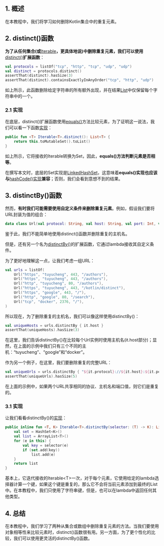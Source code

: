 ## 1. 概述

在本教程中，我们将学习如何删除Kotlin集合中的重复元素。

## 2. distinct()函数

**为了从任何集合(或**[Iterable](https://kotlinlang.org/api/latest/jvm/stdlib/kotlin.collections/-iterable/)**，更具体地说)中删除重复元素，我们可以使用**[distinct()](https://kotlinlang.org/api/latest/jvm/stdlib/kotlin.collections/distinct.html)**扩展函数**：

```kotlin
val protocols = listOf("tcp", "http", "tcp", "udp", "udp")
val distinct = protocols.distinct()
assertThat(distinct).hasSize(3)
assertThat(distinct).containsExactlyInAnyOrder("tcp", "http", "udp")
```

如上所示，此函数删除给定字符串的所有额外出现，并在结果[List](https://kotlinlang.org/api/latest/jvm/stdlib/kotlin.collections/-list/)中仅保留每个字符串中的一个。

### 2.1 实现

在底层，distinct()扩展函数使用[equals()](https://www.baeldung.com/kotlin/equality-operators)方法比较元素，为了证明这一说法，我们可以看一下函数[实现](https://github.com/JetBrains/kotlin/blob/80cce1dc5280eb9135390270c8644a7b8d198071/libraries/stdlib/common/src/generated/_Collections.kt#L1639)：

```kotlin
public fun <T> Iterable<T>.distinct(): List<T> {
    return this.toMutableSet().toList()
}
```

如上所示，它将接收的Iterable转换为Set，因此，**equals()方法判断元素是否相等**。

在撰写本文时，底层的Set实现是[LinkedHashSet](https://docs.oracle.com/en/java/javase/11/docs/api/java.base/java/util/LinkedHashSet.html)，这意味着**equals()实现也应该与**[hashCode()实现](https://www.baeldung.com/java-equals-hashcode-contracts)**兼容**；否则，我们会看到意想不到的结果。

## 3. distinctBy()函数

然而，**有时我们可能需要使用自定义条件来删除重复元素**。例如，假设我们要将URL封装为值的组合：

```kotlin
data class Url(val protocol: String, val host: String, val port: Int, val path: String)
```

鉴于此，我们不能简单地使用distinct()函数并删除重复的主机名。

但是，还有另一个名为[distinctBy()](https://kotlinlang.org/api/latest/jvm/stdlib/kotlin.collections/distinct-by.html)的扩展函数，它通过lambda接收其自定义条件。

为了更好地理解这一点，让我们考虑一组URL：

```kotlin
val urls = listOf(
    Url("https", "tuyucheng", 443, "/authors"),
    Url("https", "tuyucheng", 443, "/authors"),
    Url("http", "tuyucheng", 80, "/authors"),
    Url("https", "tuyucheng", 443, "/kotlin/distinct"),
    Url("https", "google", 443, "/"),
    Url("http", "google", 80, "/search"),
    Url("tcp", "docker", 2376, "/"),
)
```

所以现在，为了删除重复的主机名，我们可以像这样使用distinctBy()：

```kotlin
val uniqueHosts = urls.distinctBy { it.host }
assertThat(uniqueHosts).hasSize(3)
```

在这里，我们告诉distinctBy{}在比较每个Url实例时使用主机名(it.host部分)；显然，在上面的示例中我们只有三个不同的主机：“tuyucheng”、“google”和“docker”。

作为另一个例子，在这里，我们要删除重复的完整URL：

```kotlin
val uniqueUrls = urls.distinctBy { "${it.protocol}://${it.host}:${it.port}/" }
assertThat(uniqueUrls).hasSize(5)
```

在上面的示例中，如果两个URL共享相同的协议、主机名和端口值，则它们是重复的。

### 3.1 实现

让我们看看distinctBy()的[实现](https://github.com/JetBrains/kotlin/blob/80cce1dc5280eb9135390270c8644a7b8d198071/libraries/stdlib/common/src/generated/_Collections.kt#L1652)：

```kotlin
public inline fun <T, K> Iterable<T>.distinctBy(selector: (T) -> K): List<T> {
    val set = HashSet<K>()
    val list = ArrayList<T>()
    for (e in this) {
        val key = selector(e)
        if (set.add(key))
            list.add(e)
    }
    return list
}
```

基本上，它迭代接收的Iterable<T\>一次，对于每个元素，它使用给定的lambda选择器计算一个键，如果这个键是重复的，那么它不会将当前元素添加到最终的List中。在本教程中，我们只使用了字符串键，但是，也可以在lambda中返回任何其他类型。

## 4. 总结

在本教程中，我们学习了两种从集合或数组中删除重复元素的方法。当我们要使用对象相等性来比较元素时，distinct()函数很有用。另一方面，为了更个性化的比较，我们可以使用更灵活的distinctBy()函数。